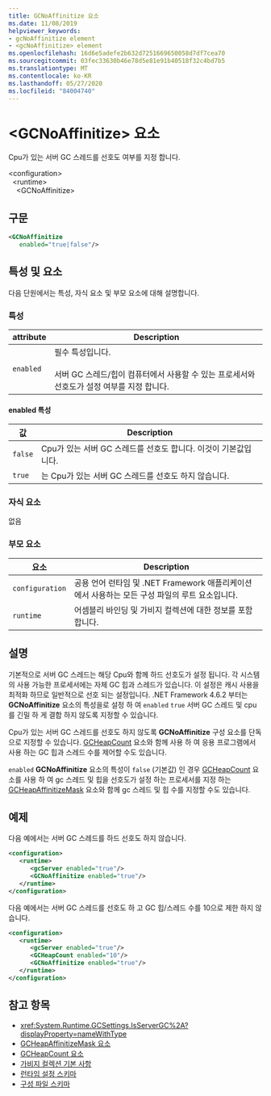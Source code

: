 ```yaml
---
title: GCNoAffinitize 요소
ms.date: 11/08/2019
helpviewer_keywords:
- gcNoAffinitize element
- <gcNoAffinitize> element
ms.openlocfilehash: 16d6e5adefe2b632d7251669650058d7df7cea70
ms.sourcegitcommit: 03fec33630b46e78d5e81e91b40518f32c4bd7b5
ms.translationtype: MT
ms.contentlocale: ko-KR
ms.lasthandoff: 05/27/2020
ms.locfileid: "84004740"
---
```

# <a name="gcnoaffinitize-element"></a>\<GCNoAffinitize> 요소

Cpu가 있는 서버 GC 스레드를 선호도 여부를 지정 합니다.

\<configuration>\
&nbsp;&nbsp;\<runtime>\
&nbsp;&nbsp;&nbsp;&nbsp;\<GCNoAffinitize>

## <a name="syntax"></a>구문

```xml
<GCNoAffinitize
   enabled="true|false"/>
```

## <a name="attributes-and-elements"></a>특성 및 요소

다음 단원에서는 특성, 자식 요소 및 부모 요소에 대해 설명합니다.

### <a name="attributes"></a>특성

|attribute|Description|
|---------------|-----------------|
|`enabled`|필수 특성입니다.<br /><br />서버 GC 스레드/힙이 컴퓨터에서 사용할 수 있는 프로세서와 선호도가 설정 여부를 지정 합니다.|

#### <a name="enabled-attribute"></a>enabled 특성

|값|Description|
|-----------|-----------------|
|`false`|Cpu가 있는 서버 GC 스레드를 선호도 합니다. 이것이 기본값입니다.|
|`true`|는 Cpu가 있는 서버 GC 스레드를 선호도 하지 않습니다.|

### <a name="child-elements"></a>자식 요소

없음

### <a name="parent-elements"></a>부모 요소

|요소|Description|
|-------------|-----------------|
|`configuration`|공용 언어 런타임 및 .NET Framework 애플리케이션에서 사용하는 모든 구성 파일의 루트 요소입니다.|
|`runtime`|어셈블리 바인딩 및 가비지 컬렉션에 대한 정보를 포함합니다.|

## <a name="remarks"></a>설명

기본적으로 서버 GC 스레드는 해당 Cpu와 함께 하드 선호도가 설정 됩니다. 각 시스템의 사용 가능한 프로세서에는 자체 GC 힙과 스레드가 있습니다. 이 설정은 캐시 사용을 최적화 하므로 일반적으로 선호 되는 설정입니다. .NET Framework 4.6.2 부터는 **GCNoAffinitize** 요소의 특성을로 설정 하 여 `enabled` `true` 서버 GC 스레드 및 cpu를 긴밀 하 게 결합 하지 않도록 지정할 수 있습니다.

Cpu가 있는 서버 GC 스레드를 선호도 하지 않도록 **GCNoAffinitize** 구성 요소를 단독으로 지정할 수 있습니다. [GCHeapCount](gcheapcount-element.md) 요소와 함께 사용 하 여 응용 프로그램에서 사용 하는 GC 힙과 스레드 수를 제어할 수도 있습니다.

`enabled` **GCNoAffinitize** 요소의 특성이 `false` (기본값) 인 경우 [GCHeapCount](gcheapcount-element.md) 요소를 사용 하 여 gc 스레드 및 힙을 선호도가 설정 하는 프로세서를 지정 하는 [GCHeapAffinitizeMask](gcheapaffinitizemask-element.md) 요소와 함께 gc 스레드 및 힙 수를 지정할 수도 있습니다.

## <a name="example"></a>예제

다음 예에서는 서버 GC 스레드를 하드 선호도 하지 않습니다.

```xml
<configuration>
   <runtime>
      <gcServer enabled="true"/>
      <GCNoAffinitize enabled="true"/>
   </runtime>
</configuration>
```

다음 예에서는 서버 GC 스레드를 선호도 하 고 GC 힙/스레드 수를 10으로 제한 하지 않습니다.

```xml
<configuration>
   <runtime>
      <gcServer enabled="true"/>
      <GCHeapCount enabled="10"/>
      <GCNoAffinitize enabled="true"/>
   </runtime>
</configuration>
```

## <a name="see-also"></a>참고 항목

- <xref:System.Runtime.GCSettings.IsServerGC%2A?displayProperty=nameWithType>
- [GCHeapAffinitizeMask 요소](gcheapaffinitizemask-element.md)
- [GCHeapCount 요소](gcheapcount-element.md)
- [가비지 컬렉션 기본 사항](../../../../standard/garbage-collection/fundamentals.md)
- [런타임 설정 스키마](index.md)
- [구성 파일 스키마](../index.md)
